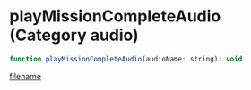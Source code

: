 # playMissionCompleteAudio (Category audio)

```js
function playMissionCompleteAudio(audioName: string): void
```

[filename](playMissionCompleteAudio_m.md ':include')